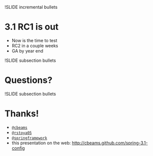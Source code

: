 !SLIDE incremental bullets
# 3.1 RC1 is out
* Now is the time to test
* RC2 in a couple weeks
* GA by year end

!SLIDE subsection bullets
# Questions?

!SLIDE subsection bullets
# Thanks!
* <a href="http://twitter.com/cbeams">`@cbeams`</a>
* <a href="http://twitter.com/rstoya05">`@rstoya05`</a>
* <a href="http://twitter.com/springframework">`@springframework`</a>
* this presentation on the web: <a href="http://cbeams.github.com/spring-3.1-config">http://cbeams.github.com/spring-3.1-config</a>

